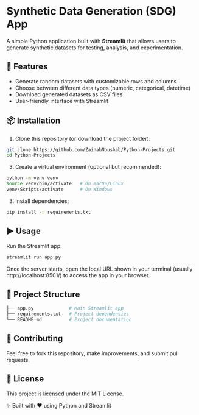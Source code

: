 # Synthetic Data Generation (SDG) App  

A simple Python application built with **Streamlit** that allows users to generate synthetic datasets for testing, analysis, and experimentation.  

## 🚀 Features  
- Generate random datasets with customizable rows and columns  
- Choose between different data types (numeric, categorical, datetime)  
- Download generated datasets as CSV files  
- User-friendly interface with Streamlit  

## 📦 Installation  

1. Clone this repository (or download the project folder):  

```bash
git clone https://github.com/ZainabNoushab/Python-Projects.git
cd Python-Projects
```

3. Create a virtual environment (optional but recommended):

```bash
python -m venv venv
source venv/bin/activate   # On macOS/Linux
venv\Scripts\activate      # On Windows
```

3. Install dependencies:

```bash
pip install -r requirements.txt
```

## ▶️ Usage
Run the Streamlit app:

```bash
streamlit run app.py
```

Once the server starts, open the local URL shown in your terminal (usually http://localhost:8501/) to access the app in your browser.

## 📂 Project Structure
```bash
├── app.py             # Main Streamlit app
├── requirements.txt   # Project dependencies
└── README.md          # Project documentation
```

## 🤝 Contributing

Feel free to fork this repository, make improvements, and submit pull requests.

## 📜 License

This project is licensed under the MIT License.

✨ Built with ❤️ using Python and Streamlit


